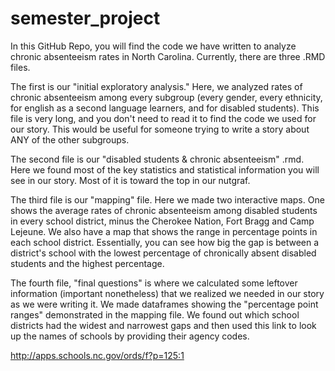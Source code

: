 # semester_project
In this GitHub Repo, you will find the code we have written to analyze chronic absenteeism rates in North Carolina. Currently, there are three .RMD files.

The first is our "initial exploratory analysis." Here, we analyzed rates of chronic absenteeism among every subgroup (every gender, every ethnicity, for english as a second language learners, and for disabled students). This file is very long, and you don't need to read it to find the code we used for our story. This would be useful for someone trying to write a story about ANY of the other subgroups. 

The second file is our "disabled students & chronic absenteeism" .rmd. Here we found most of the key statistics and statistical information you will see in our story. Most of it is toward the top in our nutgraf.

The third file is our "mapping" file. Here we made two interactive maps. One shows the average rates of chronic absenteeism among disabled students in every school district, minus the Cherokee Nation, Fort Bragg and Camp Lejeune. We also have a map that shows the range in percentage points in each school district. Essentially, you can see how big the gap is between a district's school with the lowest percentage of chronically absent disabled students and the highest percentage. 

The fourth file, "final questions" is where we calculated some leftover information (important nonetheless) that we realized we needed in our story as we were writing it. We made dataframes showing the "percentage point ranges" demonstrated in the mapping file. We found out which school districts had the widest and narrowest gaps and then used this link to look up the names of schools by providing their agency codes. 

http://apps.schools.nc.gov/ords/f?p=125:1
